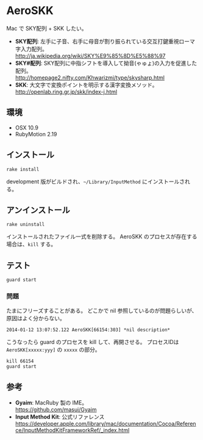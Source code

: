 # AeroSKK #
Mac で SKY配列 + SKK したい。

- **SKY配列**: 左手に子音、右手に母音が割り振られている交互打鍵重視ローマ字入力配列。  
  http://ja.wikipedia.org/wiki/SKY%E9%85%8D%E5%88%97
- **SKY#配列**: SKY配列に中指シフトを導入して拗音(ゃゅょ)の入力を促進した配列。  
  http://homepage2.nifty.com/Khwarizmi/type/skysharp.html
- **SKK**: 大文字で変換ポイントを明示する漢字変換メソッド。  
  http://openlab.ring.gr.jp/skk/index-j.html

## 環境 ##
- OSX 10.9
- RubyMotion 2.19

## インストール ##
`rake install`

development 版がビルドされ、`~/Library/InputMethod` にインストールされる。

## アンインストール ##
`rake uninstall`

インストールされたファイル一式を削除する。
AeroSKK のプロセスが存在する場合は、`kill` する。

## テスト ##
`guard start`

### 問題 ###
たまにフリーズすることがある。
どこかで nil 参照しているのが問題らしいが、原因はよく分からない。

    2014-01-12 13:07:52.122 AeroSKK[66154:303] *nil description*

こうなったら guard のプロセスを kill して、再開させる。
プロセスIDは `AeroSKK[xxxxx:yyy]` の `xxxxx` の部分。

    kill 66154
    guard start

## 参考 ##
- **Gyaim**: MacRuby 製の IME。  
  https://github.com/masui/Gyaim
- **Input Method Kit**: 公式リファレンス  
  https://developer.apple.com/library/mac/documentation/Cocoa/Reference/InputMethodKitFrameworkRef/_index.html
